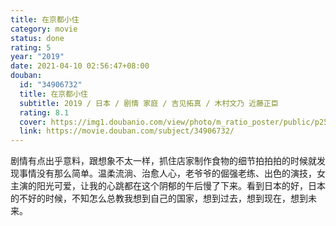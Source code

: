 ```yaml
---
title: 在京都小住
category: movie
status: done
rating: 5
year: "2019"
date: 2021-04-10 02:56:47+08:00
douban:
  id: "34906732"
  title: 在京都小住
  subtitle: 2019 / 日本 / 剧情 家庭 / 吉见拓真 / 木村文乃 近藤正臣
  rating: 8.1
  cover: https://img1.doubanio.com/view/photo/m_ratio_poster/public/p2578681228.jpg
  link: https://movie.douban.com/subject/34906732/
---
```


剧情有点出乎意料，跟想象不太一样，抓住店家制作食物的细节拍拍拍的时候就发现事情没有那么简单。温柔流淌、治愈人心，老爷爷的倔强老练、出色的演技，女主演的阳光可爱，让我的心跳都在这个阴郁的午后慢了下来。看到日本的好，日本的不好的时候，不知怎么总教我想到自己的国家，想到过去，想到现在，想到未来。
